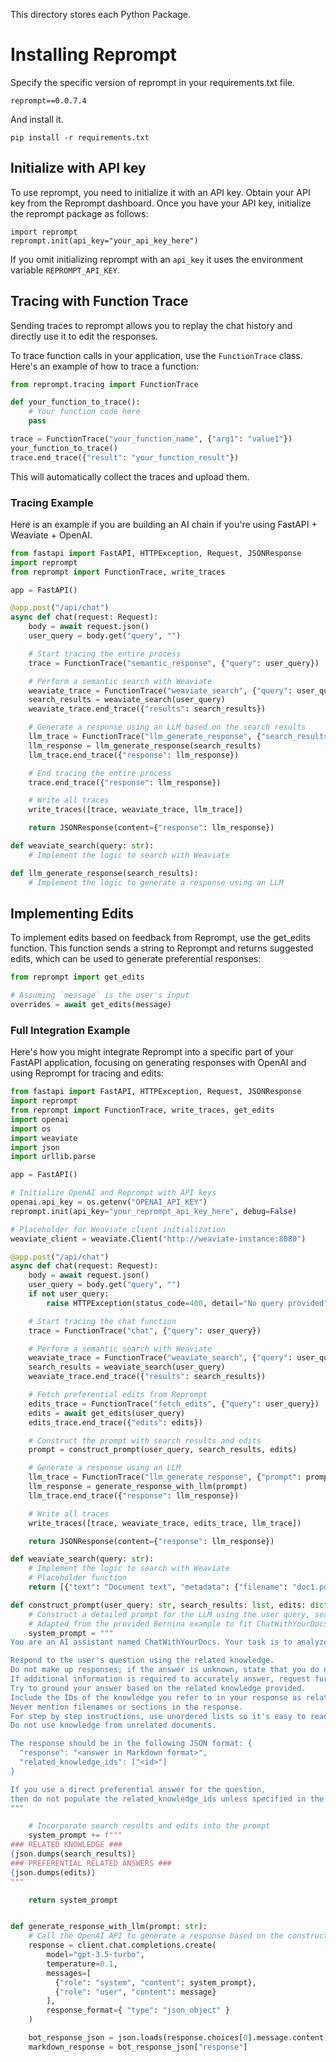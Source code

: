 This directory stores each Python Package.


# Installing Reprompt

Specify the specific version of reprompt in your requirements.txt file.

```
reprompt==0.0.7.4
```

And install it.

```
pip install -r requirements.txt
```

## Initialize with API key

To use reprompt, you need to initialize it with an API key. Obtain your API key from the Reprompt dashboard. Once you have your API key, initialize the reprompt package as follows:

```
import reprompt
reprompt.init(api_key="your_api_key_here")
```

If you omit initializing reprompt with an `api_key` it uses the environment variable `REPROMPT_API_KEY`.


## Tracing with Function Trace

Sending traces to reprompt allows you to replay the chat history and directly use it to edit the responses.

To trace function calls in your application, use the `FunctionTrace` class. Here's an example of how to trace a function:

```python
from reprompt.tracing import FunctionTrace

def your_function_to_trace():
    # Your function code here
    pass

trace = FunctionTrace("your_function_name", {"arg1": "value1"})
your_function_to_trace()
trace.end_trace({"result": "your_function_result"})
```

This will automatically collect the traces and upload them.

### Tracing Example

Here is an example if you are building an AI chain if you're using FastAPI + Weaviate + OpenAI.

```python
from fastapi import FastAPI, HTTPException, Request, JSONResponse
import reprompt
from reprompt import FunctionTrace, write_traces

app = FastAPI()

@app.post("/api/chat")
async def chat(request: Request):
    body = await request.json()
    user_query = body.get("query", "")

    # Start tracing the entire process
    trace = FunctionTrace("semantic_response", {"query": user_query})

    # Perform a semantic search with Weaviate
    weaviate_trace = FunctionTrace("weaviate_search", {"query": user_query})
    search_results = weaviate_search(user_query)
    weaviate_trace.end_trace({"results": search_results})

    # Generate a response using an LLM based on the search results
    llm_trace = FunctionTrace("llm_generate_response", {"search_results": search_results})
    llm_response = llm_generate_response(search_results)
    llm_trace.end_trace({"response": llm_response})

    # End tracing the entire process
    trace.end_trace({"response": llm_response})

    # Write all traces
    write_traces([trace, weaviate_trace, llm_trace])

    return JSONResponse(content={"response": llm_response})

def weaviate_search(query: str):
    # Implement the logic to search with Weaviate

def llm_generate_response(search_results):
    # Implement the logic to generate a response using an LLM

```


## Implementing Edits


To implement edits based on feedback from Reprompt, use the get_edits function. This function sends a string to Reprompt and returns suggested edits, which can be used to generate preferential responses:

```python
from reprompt import get_edits

# Assuming `message` is the user's input
overrides = await get_edits(message)
```

### Full Integration Example

Here's how you might integrate Reprompt into a specific part of your FastAPI application, focusing on generating responses with OpenAI and using Reprompt for tracing and edits:


```python
from fastapi import FastAPI, HTTPException, Request, JSONResponse
import reprompt
from reprompt import FunctionTrace, write_traces, get_edits
import openai
import os
import weaviate
import json
import urllib.parse

app = FastAPI()

# Initialize OpenAI and Reprompt with API keys
openai.api_key = os.getenv("OPENAI_API_KEY")
reprompt.init(api_key="your_reprompt_api_key_here", debug=False)

# Placeholder for Weaviate client initialization
weaviate_client = weaviate.Client("http://weaviate-instance:8080")

@app.post("/api/chat")
async def chat(request: Request):
    body = await request.json()
    user_query = body.get("query", "")
    if not user_query:
        raise HTTPException(status_code=400, detail="No query provided")

    # Start tracing the chat function
    trace = FunctionTrace("chat", {"query": user_query})

    # Perform a semantic search with Weaviate
    weaviate_trace = FunctionTrace("weaviate_search", {"query": user_query})
    search_results = weaviate_search(user_query)
    weaviate_trace.end_trace({"results": search_results})

    # Fetch preferential edits from Reprompt
    edits_trace = FunctionTrace("fetch_edits", {"query": user_query})
    edits = await get_edits(user_query)
    edits_trace.end_trace({"edits": edits})

    # Construct the prompt with search results and edits
    prompt = construct_prompt(user_query, search_results, edits)

    # Generate a response using an LLM
    llm_trace = FunctionTrace("llm_generate_response", {"prompt": prompt})
    llm_response = generate_response_with_llm(prompt)
    llm_trace.end_trace({"response": llm_response})

    # Write all traces
    write_traces([trace, weaviate_trace, edits_trace, llm_trace])

    return JSONResponse(content={"response": llm_response})

def weaviate_search(query: str):
    # Implement the logic to search with Weaviate
    # Placeholder function
    return [{"text": "Document text", "metadata": {"filename": "doc1.pdf", "page_number": 5}}]

def construct_prompt(user_query: str, search_results: list, edits: dict):
    # Construct a detailed prompt for the LLM using the user query, search results, and edits
    # Adapted from the provided Bernina example to fit ChatWithYourDocs
    system_prompt = """
You are an AI assistant named ChatWithYourDocs. Your task is to analyze extracted parts of long documents and answer questions based on this information.

Respond to the user's question using the related knowledge.
Do not make up responses; if the answer is unknown, state that you do not know.
If additional information is required to accurately answer, request further details from the user.
Try to ground your answer based on the related knowledge provided.
Include the IDs of the knowledge you refer to in your response as related_knowledge_ids.
Never mention filenames or sections in the response.
For step by step instructions, use unordered lists so it's easy to read.
Do not use knowledge from unrelated documents.

The response should be in the following JSON format: {
  "response": "<answer in Markdown format>",
  "related_knowledge_ids": ["<id>"]
}

If you use a direct preferential answer for the question,
then do not populate the related_knowledge_ids unless specified in the preferential answer.
"""

    # Incorporate search results and edits into the prompt
    system_prompt += f"""
### RELATED KNOWLEDGE ###
{json.dumps(search_results)}
### PREFERENTIAL RELATED ANSWERS ###
{json.dumps(edits)}
"""

    return system_prompt


def generate_response_with_llm(prompt: str):
    # Call the OpenAI API to generate a response based on the constructed prompt
    response = client.chat.completions.create(
        model="gpt-3.5-turbo",
        temperature=0.1,
        messages=[
          {"role": "system", "content": system_prompt},
          {"role": "user", "content": message}
        ],
        response_format={ "type": "json_object" }
    )

    bot_response_json = json.loads(response.choices[0].message.content)
    markdown_response = bot_response_json["response"]

```
